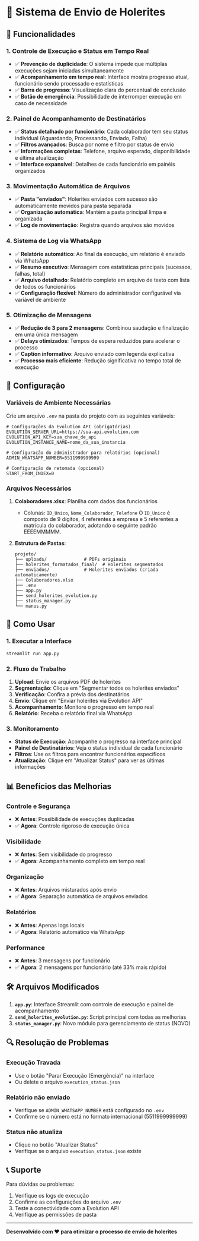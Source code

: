 # 📄 Sistema de Envio de Holerites

## 🚀 Funcionalidades

### 1. **Controle de Execução e Status em Tempo Real**
- ✅ **Prevenção de duplicidade**: O sistema impede que múltiplas execuções sejam iniciadas simultaneamente
- ✅ **Acompanhamento em tempo real**: Interface mostra progresso atual, funcionário sendo processado e estatísticas
- ✅ **Barra de progresso**: Visualização clara do percentual de conclusão
- ✅ **Botão de emergência**: Possibilidade de interromper execução em caso de necessidade

### 2. **Painel de Acompanhamento de Destinatários**
- ✅ **Status detalhado por funcionário**: Cada colaborador tem seu status individual (Aguardando, Processando, Enviado, Falha)
- ✅ **Filtros avançados**: Busca por nome e filtro por status de envio
- ✅ **Informações completas**: Telefone, arquivo esperado, disponibilidade e última atualização
- ✅ **Interface expansível**: Detalhes de cada funcionário em painéis organizados

### 3. **Movimentação Automática de Arquivos**
- ✅ **Pasta "enviados"**: Holerites enviados com sucesso são automaticamente movidos para pasta separada
- ✅ **Organização automática**: Mantém a pasta principal limpa e organizada
- ✅ **Log de movimentação**: Registra quando arquivos são movidos

### 4. **Sistema de Log via WhatsApp**
- ✅ **Relatório automático**: Ao final da execução, um relatório é enviado via WhatsApp
- ✅ **Resumo executivo**: Mensagem com estatísticas principais (sucessos, falhas, total)
- ✅ **Arquivo detalhado**: Relatório completo em arquivo de texto com lista de todos os funcionários
- ✅ **Configuração flexível**: Número do administrador configurável via variável de ambiente

### 5. **Otimização de Mensagens**
- ✅ **Redução de 3 para 2 mensagens**: Combinou saudação e finalização em uma única mensagem
- ✅ **Delays otimizados**: Tempos de espera reduzidos para acelerar o processo
- ✅ **Caption informativo**: Arquivo enviado com legenda explicativa
- ✅ **Processo mais eficiente**: Redução significativa no tempo total de execução

## 🔧 Configuração

### Variáveis de Ambiente Necessárias

Crie um arquivo `.env` na pasta do projeto com as seguintes variáveis:

```env
# Configurações da Evolution API (obrigatórias)
EVOLUTION_SERVER_URL=https://sua-api.evolution.com
EVOLUTION_API_KEY=sua_chave_de_api
EVOLUTION_INSTANCE_NAME=nome_da_sua_instancia

# Configuração do administrador para relatórios (opcional)
ADMIN_WHATSAPP_NUMBER=5511999999999

# Configuração de retomada (opcional)
START_FROM_INDEX=0
```

### Arquivos Necessários

1. **Colaboradores.xlsx**: Planilha com dados dos funcionários
   - Colunas: `ID_Unico`, `Nome_Colaborador`, `Telefone`
   O `ID_Unico` é composto de 9 dígitos, 4 referentes a empresa e 5 referentes a matrícula do colaborador, adotando o seguinte padrão EEEEMMMMM.

2. **Estrutura de Pastas**:
   ```
   projeto/
   ├── uploads/              # PDFs originais
   ├── holerites_formatados_final/  # Holerites segmentados
   ├── enviados/             # Holerites enviados (criada automaticamente)
   ├── Colaboradores.xlsx
   ├── .env
   ├── app.py
   ├── send_holerites_evolution.py
   ├── status_manager.py
   └── manus.py
   ```

## 🚀 Como Usar

### 1. **Executar a Interface**
```bash
streamlit run app.py
```

### 2. **Fluxo de Trabalho**
1. **Upload**: Envie os arquivos PDF de holerites
2. **Segmentação**: Clique em "Segmentar todos os holerites enviados"
3. **Verificação**: Confira a prévia dos destinatários
4. **Envio**: Clique em "Enviar holerites via Evolution API"
5. **Acompanhamento**: Monitore o progresso em tempo real
6. **Relatório**: Receba o relatório final via WhatsApp

### 3. **Monitoramento**
- **Status de Execução**: Acompanhe o progresso na interface principal
- **Painel de Destinatários**: Veja o status individual de cada funcionário
- **Filtros**: Use os filtros para encontrar funcionários específicos
- **Atualização**: Clique em "Atualizar Status" para ver as últimas informações

## 📊 Benefícios das Melhorias

### **Controle e Segurança**
- ❌ **Antes**: Possibilidade de execuções duplicadas
- ✅ **Agora**: Controle rigoroso de execução única

### **Visibilidade**
- ❌ **Antes**: Sem visibilidade do progresso
- ✅ **Agora**: Acompanhamento completo em tempo real

### **Organização**
- ❌ **Antes**: Arquivos misturados após envio
- ✅ **Agora**: Separação automática de arquivos enviados

### **Relatórios**
- ❌ **Antes**: Apenas logs locais
- ✅ **Agora**: Relatório automático via WhatsApp

### **Performance**
- ❌ **Antes**: 3 mensagens por funcionário
- ✅ **Agora**: 2 mensagens por funcionário (até 33% mais rápido)

## 🛠️ Arquivos Modificados

1. **`app.py`**: Interface Streamlit com controle de execução e painel de acompanhamento
2. **`send_holerites_evolution.py`**: Script principal com todas as melhorias
3. **`status_manager.py`**: Novo módulo para gerenciamento de status (NOVO)

## 🔍 Resolução de Problemas

### **Execução Travada**
- Use o botão "Parar Execução (Emergência)" na interface
- Ou delete o arquivo `execution_status.json`

### **Relatório não enviado**
- Verifique se `ADMIN_WHATSAPP_NUMBER` está configurado no `.env`
- Confirme se o número está no formato internacional (5511999999999)

### **Status não atualiza**
- Clique no botão "Atualizar Status"
- Verifique se o arquivo `execution_status.json` existe

## 📞 Suporte

Para dúvidas ou problemas:
1. Verifique os logs de execução
2. Confirme as configurações do arquivo `.env`
3. Teste a conectividade com a Evolution API
4. Verifique as permissões de pasta

---

**Desenvolvido com ❤️ para otimizar o processo de envio de holerites**
